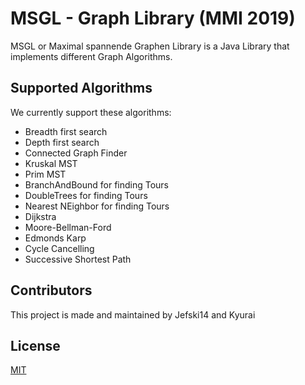 # MSGL -  Graph Library (MMI 2019)

MSGL or Maximal spannende Graphen Library is a Java Library that implements different Graph Algorithms.


## Supported Algorithms

We currently support these algorithms:
- Breadth first search
- Depth first search
- Connected Graph Finder
- Kruskal MST
- Prim MST
- BranchAndBound for finding Tours
- DoubleTrees for finding Tours
- Nearest NEighbor for finding Tours
- Dijkstra
- Moore-Bellman-Ford
- Edmonds Karp
- Cycle Cancelling
- Successive Shortest Path

## Contributors
This project is made and maintained by Jefski14 and Kyurai

## License
[MIT](https://choosealicense.com/licenses/mit/)
